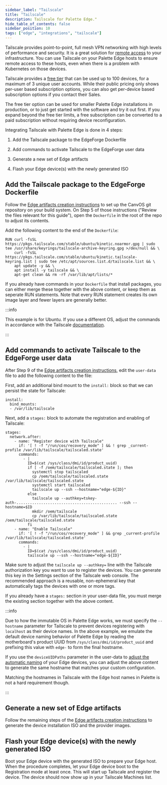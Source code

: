 ```yaml
---
sidebar_label: "Tailscale"
title: "Tailscale"
description: Tailscale for Palette Edge."
hide_table_of_contents: false
sidebar_position: 10
tags: ["edge", "integrations", "tailscale"]
---
```


Tailscale provides point-to-point, full mesh VPN networking with high levels of performance and security. It is a great solution for [remote access](https://tailscale.com/use-cases/remote-access/) to your infrastructure. You can use Tailscale on your Palette Edge hosts to ensure remote access to these hosts, even when there is a problem with Kubernetes on those devices.

Tailscale provides a [free tier](https://tailscale.com/pricing/) that can be used up to 100 devices, for a maximum of 3 unique user accounts. While their public pricing only shows per-user based subscription options, you can also get per-device based subscription options if you contact their Sales.

The free tier option can be used for smaller Palette Edge installations in production, or to just get started with the software and try it out first. If you expand beyond the free tier limits, a free subscription can be converted to a paid subscription without requiring device reconfiguration.

Integrating Tailscale with Palette Edge is done in 4 steps:

1. Add the Tailscale package to the EdgeForge Dockerfile

2. Add commands to activate Tailscale to the EdgeForge user data

3. Generate a new set of Edge artifacts

4. Flash your Edge device(s) with the newly generated ISO


## Add the Tailscale package to the EdgeForge Dockerfile


Follow the [Edge artifacts creation instructions](https://docs.spectrocloud.com/clusters/edge/edgeforge-workflow/palette-canvos#instructions) to set up the CanvOS git repository on your build system. On Step 5 of those instructions ("Review the files relevant for this guide"), open the `Dockerfile` in the root of the repo to adjust its contents.

Add the following content to the end of the `Dockerfile`:

```
RUN curl -fsSL https://pkgs.tailscale.com/stable/ubuntu/kinetic.noarmor.gpg | sudo tee /usr/share/keyrings/tailscale-archive-keyring.gpg >/dev/null && \
    curl -fsSL https://pkgs.tailscale.com/stable/ubuntu/kinetic.tailscale-keyring.list | sudo tee /etc/apt/sources.list.d/tailscale.list && \
    apt update -y && \
    apt install -y tailscale && \
    apt-get clean && rm -rf /var/lib/apt/lists/*
```

If you already have commands in your `Dockerfile` that install packages, you can either merge these together with the above content, or keep them as seperate RUN statements. Note that every RUN statement creates its own image layer and fewer layers are generally better.


:::info

This example is for Ubuntu. If you use a different OS, adjust the commands in accordance with the Tailscale [documentation](https://tailscale.com/kb/1031/install-linux/).

:::


## Add commands to activate Tailscale to the EdgeForge user data


After Step 9 of the [Edge artifacts creation instructions](https://docs.spectrocloud.com/clusters/edge/edgeforge-workflow/palette-canvos#instructions), edit the `user-data` file to add the following content to the file:

First, add an additional bind mount to the `install:` block so that we can persist the state for Tailscale:

```
install:
  bind_mounts:
  - /var/lib/tailscale
```


Next, add a `stages:` block to automate the registration and enabling of Tailscale:

```
stages:
  network.after:
    - name: "Register device with Tailscale"
      if: '[ ! -f "/run/cos/recovery_mode" ] && ! grep _current-profile /var/lib/tailscale/tailscaled.state'
      commands:
        - |
          ID=$(cat /sys/class/dmi/id/product_uuid)
          if [ -f /oem/tailscale/tailscaled.state ]; then
            systemctl stop tailscaled
            cp /oem/tailscale/tailscaled.state /var/lib/tailscale/tailscaled.state
            systemctl start tailscaled
            tailscale up --ssh --hostname="edge-${ID}"
          else
            tailscale up --authkey=tskey-auth-............................................. --ssh --hostname=$ID
            mkdir /oem/tailscale
            cp /var/lib/tailscale/tailscaled.state /oem/tailscale/tailscaled.state
          fi
    - name: "Enable Tailscale"
      if: '[ ! -f "/run/cos/recovery_mode" ] && grep _current-profile /var/lib/tailscale/tailscaled.state'
      commands:
        - |
          ID=$(cat /sys/class/dmi/id/product_uuid)
          tailscale up --ssh --hostname="edge-${ID}"
```

Make sure to adjust the `tailscale up --authkey=` line with the Tailscale authorization key you want to use to register the devices. You can generate this key in the Settings section of the Tailscale web console. The recommended approach is a reusable, non-ephemeral key that automatically tags the devices with one or more tags.

If you already have a `stages:` section in your user-data file, you must merge the existing section together with the above content.


:::info

Due to how the immutable OS in Palette Edge works, we must specify the `--hostname` parameter for Tailscale to prevent devices registering with `localhost` as their device names. In the above example, we emulate the default device naming behavior of Palette Edge by reading the motherboard's product UUID from `/sys/class/dmi/id/product_uuid` and prefixing this value with `edge-` to form the final hostname.

If you use the `deviceUIDPaths` parameter in the user-data to [adjust the automatic naming](https://docs.spectrocloud.com/clusters/edge/edge-configuration/installer-reference#device-id-uid-parameters) of your Edge devices, you can adjust the above content to generate the same hostname that matches your custom configuration.

Matching the hostnames in Tailscale with the Edge host names in Palette is not a hard requirement though.

:::


## Generate a new set of Edge artifacts

Follow the remaining steps of the [Edge artifacts creation instructions](https://docs.spectrocloud.com/clusters/edge/edgeforge-workflow/palette-canvos#instructions) to generate the device installation ISO and the provider images.


## Flash your Edge device(s) with the newly generated ISO

Boot your Edge device with the generated ISO to prepare your Edge host. When the procedure completes, let your Edge device boot to the Registration mode at least once. This will start up Tailscale and register the device. The device should now show up in your Tailscale Machines list.